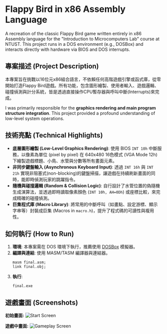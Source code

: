 # Flappy Bird in x86 Assembly Language

A recreation of the classic Flappy Bird game written entirely in x86 Assembly language for the "Introduction to Microcomputers Lab" course at NTUST. This project runs in a DOS environment (e.g., DOSBox) and interacts directly with hardware via BIOS and DOS interrupts.

## 專案描述 (Project Description)

本專案旨在挑戰以16位元x86組合語言，不依賴任何高階遊戲引擎或函式庫，從零開始打造Flappy Bird遊戲。所有功能，包含圖形繪製、使用者輸入、遊戲邏輯、碰撞偵測與計分系統，皆是透過直接操作CPU暫存器與呼叫中斷(Interrupts)來完成。

I was primarily responsible for the **graphics rendering and main program structure integration**. This project provided a profound understanding of low-level system operations.

## 技術亮點 (Technical Highlights)

* **底層圖形繪製 (Low-Level Graphics Rendering)**: 使用 BIOS `INT 10h` 中斷服務，以像素為單位 (pixel by pixel) 在 640x480 16色模式 (VGA Mode 12h) 下繪製遊戲標題、小鳥、水管與分數等所有畫面元素。
* **非同步鍵盤輸入 (Asynchronous Keyboard Input)**: 透過 `INT 16h` 與 `INT 21h` 實現非阻塞式(non-blocking)的鍵盤掃描，讓遊戲在持續刷新畫面的同時，能即時偵測玩家的跳躍指令。
* **隨機與碰撞邏輯 (Random & Collision Logic)**: 自行設計了水管位置的偽隨機生成演算法，並透過即時讀取像素顏色 (`INT 10h, AH=0Dh`) 或座標比較，來完成精確的碰撞偵測。
* **巨集程式庫 (Macro Library)**: 將常用的中斷呼叫（如畫點、設定游標、顯示字串等）封裝成巨集 (Macros in `macro.h`)，提升了程式碼的可讀性與複用性。

## 如何執行 (How to Run)

1.  **環境**: 本專案需在 DOS 環境下執行，推薦使用 [DOSBox](https://www.dosbox.com/) 模擬器。
2.  **編譯與連結**: 使用 MASM/TASM 編譯器與連結器。
    ```dosbox
    masm final.asm;
    link final.obj;
    ```
3.  **執行**:
    ```dosbox
    final.exe
    ```

## 遊戲畫面 (Screenshots)

**初始畫面:**
![Start Screen](<img width="510" height="438" alt="image" src="https://github.com/user-attachments/assets/1d270539-b4fb-46d7-b60a-d5666a9f946c" />
)

**遊戲中畫面:**
![Gameplay Screen](<img width="508" height="431" alt="image" src="https://github.com/user-attachments/assets/aed3f7fa-2744-4a59-8a89-2341b93179c2" />
)
